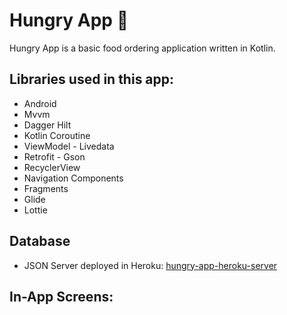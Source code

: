 # Hungry App 🍕

  Hungry App is a basic food ordering application written in Kotlin.

## Libraries used in this app:
- Android
- Mvvm
- Dagger Hilt
- Kotlin Coroutine
- ViewModel - Livedata
- Retrofit - Gson
- RecyclerView
- Navigation Components
- Fragments
- Glide
- Lottie

## Database

- JSON Server deployed in Heroku: [hungry-app-heroku-server](https://github.com/Furkanber/hungry-app-heroku-server) 

## In-App Screens: 
